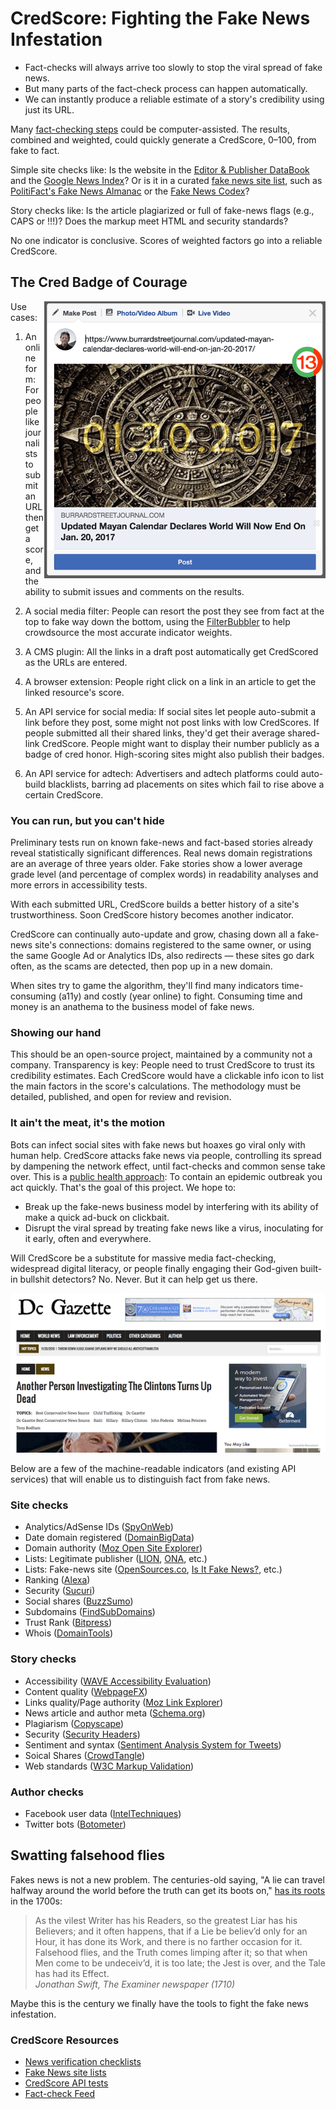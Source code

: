 # CredScore: Fighting the Fake News Infestation #
* Fact-checks will always arrive too slowly to stop the viral spread of fake news.
* But many parts of the fact-check process can happen automatically.
* We can instantly produce a reliable estimate of a story's credibility using just its URL.

Many <a href="https://github.com/hearvox/Research/blob/master/News-Trust/news-verification-checklists.md">fact-checking steps</a> could be computer-assisted. The results, combined and weighted, could quickly generate a CredScore, 0–100, from fake to fact. 

Simple site checks like: Is the website in the <a href="http://www.editorandpublisher.com/databook/data/?djoPage=search_details&djoPid=25874">Editor &amp; Publisher DataBook</a> and the <a href="https://news.google.com/">Google News Index</a>? Or is it in a curated <a href="https://github.com/hearvox/Research/blob/master/News-Trust/fake-news-site-lists.md">fake news site list</a>, such as <a href="https://infogram.com/politifacts-fake-news-almanac-1gew2vjdxl912nj">PolitiFact's Fake News Almanac</a> or the <a href="http://www.fakenewscodex.com/">Fake News Codex</a>?

Story checks like: Is the article plagiarized or full of fake-news flags (e.g., CAPS or !!!)? Does the markup meet HTML and security standards?
  
No one indicator is conclusive. Scores of weighted factors go into a reliable CredScore.

## The Cred Badge of Courage ##
<img src="https://raw.githubusercontent.com/hearvox/Research/master/News-Trust/assets/FB-fake-news-post.png" width="450" alt="Mockup of Facebook post of fake news link with low CredScore" align="right" />Use cases:<br>
1. An online form: For people like journalists to submit an URL then get a score, and the ability to submit issues and comments on the results.

2. A social media filter: People can resort the post they see from fact at the top to fake way down the bottom, using the <a href="http://filterbubbler.org/">FilterBubbler</a> to help crowdsource the most accurate indicator weights.

3. A CMS plugin: All the links in a draft post automatically get CredScored as the URLs are entered.

4. A browser extension: People right click on a link in an article to get the linked resource's score.

5. An API service for social media: If social sites let people auto-submit a link before they post, some might not post links with low CredScores. If people submitted all their shared links, they'd get their average shared-link CredScore. People might want to display their number publicly as a badge of cred honor. High-scoring sites might also publish their badges.

6. An API service for adtech: Advertisers and adtech platforms could auto-build blacklists, barring ad placements on sites which fail to rise above a certain CredScore.

### You can run, but you can't hide ###
Preliminary tests run on known fake-news and fact-based stories already reveal statistically significant differences. Real news domain registrations are an average of three years older. Fake stories show a lower average grade level (and percentage of complex words) in readability analyses and more errors in accessibility tests.

With each submitted URL, CredScore builds a better history of a site's trustworthiness. Soon CredScore history becomes another indicator. 

CredScore can continually auto-update and grow, chasing down all a fake-news site's connections: domains registered to the same owner, or using the same Google Ad or Analytics IDs, also redirects — these sites go dark often, as the scams are detected, then pop up in a new domain. 

When sites try to game the algorithm, they'll find many indicators time-consuming (a11y) and costly (year online) to fight. Consuming time and money is an anathema to the business model of fake news. 

### Showing our hand ###
This should be an open-source project, maintained by a community not a company. Transparency is key: People need to trust CredScore to trust its credibility estimates. Each CredScore would have a clickable info icon to list the main factors in the score's calculations. The methodology must be detailed, published, and open for review and revision. 

### It ain't the meat, it's the motion ###
Bots can infect social sites with fake news but hoaxes go viral only with human help. CredScore attacks fake news via people, controlling its spread by dampening the network effect, until fact-checks and common sense take over. This is a <a href="https://www-m.cnn.com/2018/08/15/health/violent-crime-disease-contagious-partner/index.html">public health approach</a>: To contain an epidemic outbreak you act quickly. That's the goal of this project. We hope to:
* Break up the fake-news business model by interfering with its ability of make a quick ad-buck on clickbait.
* Disrupt the viral spread by treating fake news like a virus, inoculating for it early, often and everywhere.

Will CredScore be a substitute for massive media fact-checking, widespread digital literacy, or people finally engaging their God-given built-in bullshit detectors? No. Never. But it can help get us there.

<div align="center"><img src="https://raw.githubusercontent.com/hearvox/Research/master/News-Trust/assets/cbs-fake-news-screenshots.gif" alt="Screenshots of fake news articles" /></div>

Below are a few of the machine-readable indicators (and existing API services) that will enable us to distinguish fact from fake news.

### Site checks ###
* Analytics/AdSense IDs (<a href="http://spyonweb.com/">SpyOnWeb</a>)
* Date domain registered (<a href="https://domainbigdata.com/">DomainBigData</a>)
* Domain authority (<a href="https://moz.com/researchtools/ose/">Moz Open Site Explorer</a>)
* Lists: Legitimate publisher (<a href="http://www.lionpublishers.com/members/list/">LION</a>, <a href="https://journalists.org/">ONA</a>, etc.)
* Lists: Fake-news site (<a href="http://www.opensources.co/">OpenSources.co</a>, <a href="https://isitfakenews.com/">Is It Fake News?</a>, etc.)
* Ranking (<a href="https://www.alexa.com/siteinfo/">Alexa</a>)
* Security (<a href="https://sitecheck.sucuri.net/">Sucuri</a>)
* Social shares (<a href="https://app.buzzsumo.com/research/most-shared">BuzzSumo</a>)
* Subdomains (<a href="https://findsubdomains.com/">FindSubDomains</a>)
* Trust Rank (<a href="https://blog.bitpress.network/">Bitpress</a>)
* Whois (<a href="http://whois.domaintools.com/propornot.com">DomainTools</a>)

### Story checks ###
* Accessibility (<a href="https://wave.webaim.org/">WAVE Accessibility Evaluation</a>)
* Content quality (<a href="https://www.webpagefx.com/tools/read-able/">WebpageFX</a>)
* Links quality/Page authority (<a href="https://analytics.moz.com/">Moz Link Explorer</a>)
* News article and author meta (<a href="https://schema.org/NewsArticle">Schema.org</a>)
* Plagiarism (<a href="https://www.copyscape.com/">Copyscape</a>)
* Security (<a href="https://securityheaders.com/">Security Headers</a>)
* Sentiment and syntax (<a href="http://saifmohammad.com/WebPages/NRC-Canada-Sentiment.htm">Sentiment Analysis System for Tweets</a>)
* Soical Shares (<a href="https://www.crowdtangle.com/">CrowdTangle</a>)
* Web standards (<a href="https://validator.w3.org/">W3C Markup Validation</a>)

### Author checks ###
* Facebook user data (<a href="https://inteltechniques.com/menu.html">IntelTechniques</a>)
* Twitter bots (<a href="https://botometer.iuni.iu.edu/">Botometer</a>)

## Swatting falsehood flies ##
Fakes news is not a new problem. The centuries-old saying, "A lie can travel halfway around the world before the truth can get its boots on," <a href="https://quoteinvestigator.com/2014/07/13/truth/">has its roots</a> in the 1700s:
<blockquote>As the vilest Writer has his Readers, so the greatest Liar has his Believers; and it often happens, that if a Lie be believ’d only for an Hour, it has done its Work, and there is no farther occasion for it. Falsehood flies, and the Truth comes limping after it; so that when Men come to be undeceiv’d, it is too late; the Jest is over, and the Tale has had its Effect.<br>
<cite>Jonathan Swift, The Examiner newspaper (1710)</blockquote>
  
Maybe this is the century we finally have the tools to fight the fake news infestation.

### CredScore Resources ###
<ul>
<li><a href="https://github.com/hearvox/Research/blob/master/News-Trust/news-verification-checklists.md">News verification checklists</a></li>
<li><a href="https://github.com/hearvox/Research/blob/master/News-Trust/fake-news-site-lists.md">Fake News site lists</a></li>
<li><a href="https://hearingvoices.com/tools/credscore/">CredScore API tests</a></li>
<li><a href="https://fact.pubmedia.us/">Fact-check Feed</a></li>
</ul>
